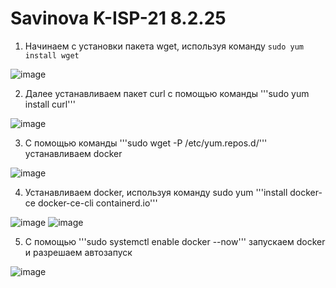 # Savinova K-ISP-21 8.2.25
1. Начинаем с установки пакета wget, используя команду ``` sudo yum install wget ```
   
![image](https://github.com/user-attachments/assets/f5a266e4-198d-4bfc-ad12-3e4c3dae1731)

2. Далее устанавливаем пакет curl с помощью команды '''sudo yum install curl'''
   
![image](https://github.com/user-attachments/assets/6ea4a9f9-8743-476f-bc5b-9941644ebe5b)

3. С помощью команды '''sudo wget -P /etc/yum.repos.d/''' устанавливаем docker

![image](https://github.com/user-attachments/assets/826c9bf0-6a7b-4098-a16c-6560a6f184f2)

4. Устанавливаем docker, используя команду sudo yum '''install docker-ce docker-ce-cli containerd.io'''

![image](https://github.com/user-attachments/assets/3b99f2b3-db3b-4ace-8063-35bea3465781)
![image](https://github.com/user-attachments/assets/a565ba48-96f7-4ee5-9d63-e31a6622648a)

5. С помощью '''sudo systemctl enable docker --now''' запускаем docker и разрешаем автозапуск

![image](https://github.com/user-attachments/assets/978f74c7-b98e-4f31-8a6d-5613cb703c32)
